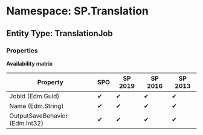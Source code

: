 # Namespace: SP.Translation

## Entity Type: TranslationJob

### Properties

**Availability matrix**

Property | SPO | SP 2019 | SP 2016 | SP 2013
----------|-----|---------|---------|--------
JobId (Edm.Guid) | ✔ | ✔ | ✔ | ✔
Name (Edm.String) | ✔ | ✔ | ✔ | ✔
OutputSaveBehavior (Edm.Int32) | ✔ | ✔ | ✔ | ✔

